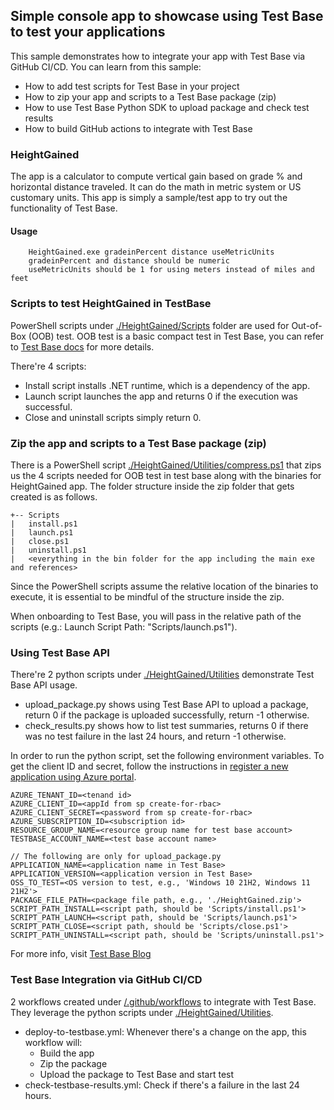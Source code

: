 ## Simple console app to showcase using Test Base to test your applications
This sample demonstrates how to integrate your app with Test Base via GitHub CI/CD. You can learn from this sample:
- How to add test scripts for Test Base in your project
- How to zip your app and scripts to a Test Base package (zip)
- How to use Test Base Python SDK to upload package and check test results
- How to build GitHub actions to integrate with Test Base
### HeightGained
The app is a calculator to compute vertical gain based on 
grade % and horizontal distance traveled. It can do the math
in metric system or US customary units. This app is simply a sample/test 
app to try out the functionality of Test Base.

#### Usage
```
    HeightGained.exe gradeinPercent distance useMetricUnits
    gradeinPercent and distance should be numeric
    useMetricUnits should be 1 for using meters instead of miles and feet
```

### Scripts to test HeightGained in TestBase
PowerShell scripts under [./HeightGained/Scripts](./HeightGained/Scripts) folder are used for Out-of-Box (OOB) test. OOB test is a basic compact test in Test Base, you can refer to [Test Base docs](https://docs.microsoft.com/en-us/microsoft-365/test-base/buildpackage?view=o365-worldwide) for more details.

There're 4 scripts:
- Install script installs .NET runtime, which is a dependency of the app.
- Launch script launches the app and returns 0 if the execution was successful. 
- Close and uninstall scripts simply return 0.

### Zip the app and scripts to a Test Base package (zip)
There is a PowerShell script [./HeightGained/Utilities/compress.ps1](./HeightGained/Utilities/compress.ps1) that zips us the 4 scripts needed
for OOB test in test base along with the binaries for HeightGained app. The 
folder structure inside the zip folder that gets created is as follows.

```
+-- Scripts
|   install.ps1
|   launch.ps1
|   close.ps1
|   uninstall.ps1
|   <everything in the bin folder for the app including the main exe and references>
```

Since the PowerShell scripts assume the relative location of the binaries to execute, it is 
essential to be mindful of the structure inside the zip.

When onboarding to Test Base, you will pass in the relative path of the scripts (e.g.:
Launch Script Path: "Scripts/launch.ps1").
    
### Using Test Base API
There're 2 python scripts under [./HeightGained/Utilities](./HeightGained/Utilities) demonstrate Test Base API usage.
- upload_package.py shows using Test Base API to upload a package, return 0 if the package is uploaded successfully, return -1 otherwise.
- check_results.py shows how to list test summaries,
returns 0 if there was no test failure in the last 24 hours, and return -1 otherwise.

In order to run the python script, set the following environment variables. To get the client ID and secret,
follow the instructions in [register a new application using Azure portal](https://docs.microsoft.com/en-us/azure/active-directory/develop/howto-create-service-principal-portal).
```
AZURE_TENANT_ID=<tenand id>
AZURE_CLIENT_ID=<appId from sp create-for-rbac>
AZURE_CLIENT_SECRET=<password from sp create-for-rbac>
AZURE_SUBSCRIPTION_ID=<subscription id>
RESOURCE_GROUP_NAME=<resource group name for test base account>
TESTBASE_ACCOUNT_NAME=<test base account name>

// The following are only for upload_package.py
APPLICATION_NAME=<application name in Test Base>
APPLICATION_VERSION=<application version in Test Base>
OSS_TO_TEST=<OS version to test, e.g., 'Windows 10 21H2, Windows 11 21H2'>
PACKAGE_FILE_PATH=<package file path, e.g., './HeightGained.zip'>
SCRIPT_PATH_INSTALL=<script path, should be 'Scripts/install.ps1'>
SCRIPT_PATH_LAUNCH=<script path, should be 'Scripts/launch.ps1'>
SCRIPT_PATH_CLOSE=<script path, should be 'Scripts/close.ps1'>
SCRIPT_PATH_UNINSTALL=<script path, should be 'Scripts/uninstall.ps1'>
```

For more info, visit [Test Base Blog](https://techcommunity.microsoft.com/t5/test-base-blog/test-base-for-microsoft-365-sdk-amp-apis-now-available/ba-p/2888698)
### Test Base Integration via GitHub CI/CD
2 workflows created under [/.github/workflows](/.github/workflows) to integrate with Test Base. They leverage the python scripts under [./HeightGained/Utilities](./HeightGained/Utilities).
- deploy-to-testbase.yml: Whenever there's a change on the app, this workflow will:
    - Build the app
    - Zip the package
    - Upload the package to Test Base and start test
- check-testbase-results.yml: Check if there's a failure in the last 24 hours.
